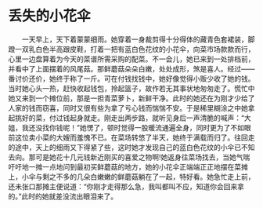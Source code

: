 # 丢失的小花伞
　　一天早上，天下着蒙蒙细雨。她穿着一身裁剪得十分得体的藏青色套裙装，脚蹬一双乳白色半高跟皮鞋，打着一把有蓝白色花纹的小花伞，向菜市场款款而行，心里一边盘算着为今天的菜谱所需采购的配菜。不一会儿，她已来到一处排档前，并看中了上面摆着的风尾菇。那鲜蘑菇朵朵白嫩，处处成形，煞是喜人。经过——番讨价还价，她终于称了一斤。可在付钱找钱中，她好像觉得小贩少收了她的钱。当时她心头一热，赶快收起钱包，拎起篮子，故作若无其事状地匆匆走了。慌忙中她又来到一个摊位前，那是一担青菜萝卜，新鲜干净。此时的她还在为刚才少给了人家的钱而窃喜，同时又很有些为拿了亏心钱而惴惴不安。于是稀里糊涂之中她拿起挑好的菜，付过钱起身就走。刚走出两步路，就听见身后一声清脆的喊声：“大姐，我还没找你钱呢！”她愣了，顿时觉得一股暖流通遍全身，同时更为了不如眼前这位卖小菜的大嫂而羞愧不已。在菜场转悠了半天，她终于满载而归了。往回走的途中，天上的细雨又下得紧了些，这时她才发现自己的蓝白色花纹的小伞已不知去向。那可是她花十几元钱新近刚买的喜爱之物啊!她返身往菜场找去，当她气喘吁吁地一摊一点地问到最初买鲜蘑菇的地方，她的小花伞正端端正正地摆在菜摊上，小伞与剩之不多的几朵白嫩嫩的鲜蘑菇躺在了一起，特好看。她急忙走上前，还未张口那摊主便说道：“你刚才走得那么急，我叫都叫不应，知道你会回来拿的。”此时的她就差没流出眼泪来了。
 